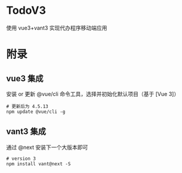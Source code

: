 # TodoV3

使用 vue3+vant3 实现代办程序移动端应用

# 附录

## vue3 集成

安装 or 更新 @vue/cli 命令工具，选择并初始化默认项目（基于 [Vue 3]）

```shell
# 更新后为 4.5.13
npm update @vue/cli -g
```

## vant3 集成

通过 @next 安装下一个大版本即可

```shell
# version 3
npm install vant@next -S
```
